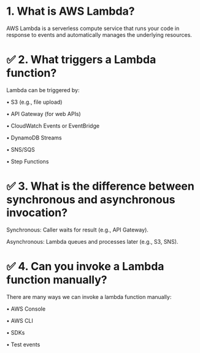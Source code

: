 #   1. What is AWS Lambda?
AWS Lambda is a serverless compute service that runs your code in response to events and automatically manages the underlying resources.

# ✅  2. What triggers a Lambda function?
Lambda can be triggered by:

• S3 (e.g., file upload)

• API Gateway (for web APIs)

• CloudWatch Events or EventBridge

• DynamoDB Streams

• SNS/SQS

• Step Functions


# ✅ 3. What is the difference between synchronous and asynchronous invocation?
Synchronous: Caller waits for result (e.g., API Gateway).

Asynchronous: Lambda queues and processes later (e.g., S3, SNS).

# ✅ 4. Can you invoke a Lambda function manually?
There are many ways we can invoke a lambda function manually:

• AWS Console

• AWS CLI

• SDKs

• Test events
